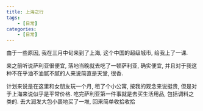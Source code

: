 ```yaml
---
title: 上海之行
tags:
    - [日常]
categories:
    - [日常]
---
```


由于一些原因, 我在三月中旬来到了上海, 这个中国的超级城市, 给我上了一课. 

<!-- more -->

来之前听说萨利亚很便宜, 落地当晚就去吃了一顿萨利亚, 确实便宜, 并且对于我这种不在乎油不油腻不腻的人来说简直是天堂, 很香.

<!-- TODO 萨利亚 -->

计划来说是在这里和女朋友玩一个月, 租了个小公寓, 按我的观念来说挺贵, 但是对于上海来说似乎是平常价格. 吃完萨利亚第一件事就是去买生活用品, 包括调料之类的. 去大润发大包小裹地买了一堆, 回来简单收拾收拾